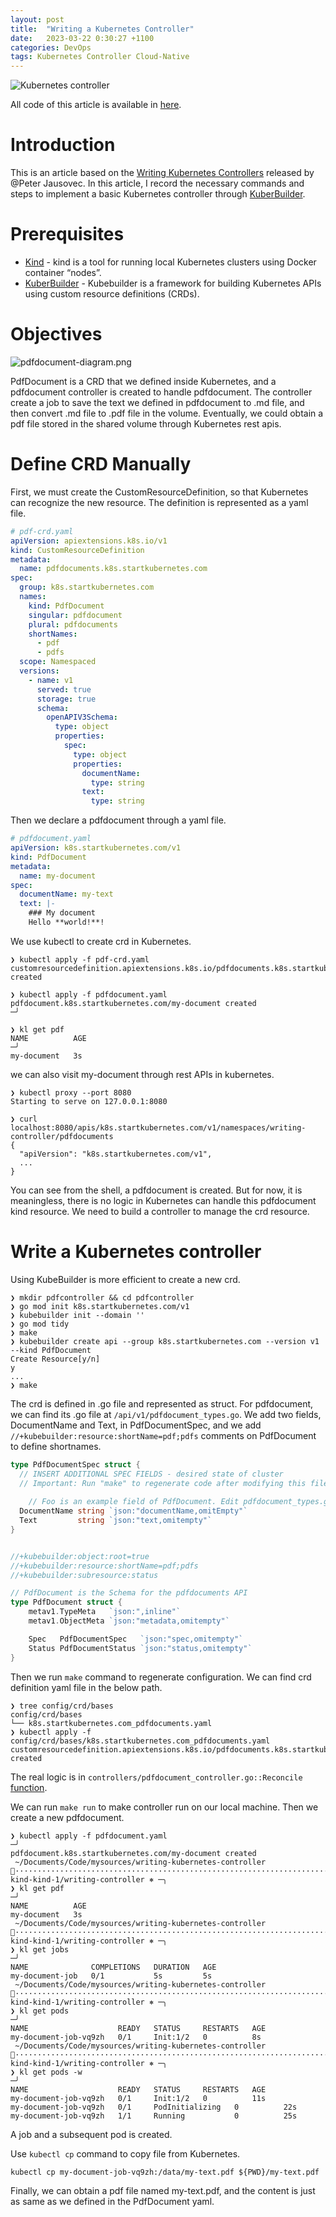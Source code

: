 ```yaml
---
layout: post
title:  "Writing a Kubernetes Controller"
date:   2023-03-22 0:30:27 +1100
categories: DevOps
tags: Kubernetes Controller Cloud-Native
---
```


![Kubernetes controller](/assets/images/kubernetes-controller/controller.png)

All code of this article is available in [here](https://github.com/Devops-in-Wollongong/writing-kubernetes-controller).

# Introduction

This is an article based on the [Writing Kubernetes Controllers](https://www.youtube.com/watch?v=q7b23612pSc) 
released by @Peter Jausovec. In this article, I record the necessary commands and steps to implement a 
basic Kubernetes controller through [KuberBuilder](https://book.kubebuilder.io/).

# Prerequisites

- [Kind](https://kind.sigs.k8s.io/) - kind is a tool for running local Kubernetes clusters using Docker container “nodes”.
- [KuberBuilder](https://book.kubebuilder.io/) - Kubebuilder is a framework for building Kubernetes APIs using custom resource definitions (CRDs).

# Objectives

![pdfdocument-diagram.png](/assets/images/kubernetes-controller/pdfdocument-diagram.png)

PdfDocument is a CRD that we defined inside Kubernetes, and a pdfdocument controller is created to
handle pdfdocument. The controller create a job to save the text we defined in pdfdocument to .md file, and then 
convert .md file to .pdf file in the volume. Eventually, we could obtain a pdf file stored in the shared volume 
through Kubernetes rest apis.

# Define CRD Manually

First, we must create the CustomResourceDefinition, so that Kubernetes can recognize the new resource.
The definition is represented as a yaml file.

```yaml
# pdf-crd.yaml
apiVersion: apiextensions.k8s.io/v1
kind: CustomResourceDefinition
metadata:
  name: pdfdocuments.k8s.startkubernetes.com
spec:
  group: k8s.startkubernetes.com
  names:
    kind: PdfDocument
    singular: pdfdocument
    plural: pdfdocuments
    shortNames: 
      - pdf
      - pdfs
  scope: Namespaced
  versions:
    - name: v1
      served: true
      storage: true
      schema:
        openAPIV3Schema:
          type: object
          properties:
            spec:
              type: object
              properties:
                documentName:
                  type: string
                text:
                  type: string
```


Then we declare a pdfdocument through a yaml file.

```yaml
# pdfdocument.yaml
apiVersion: k8s.startkubernetes.com/v1
kind: PdfDocument
metadata:
  name: my-document
spec:
  documentName: my-text
  text: |-
    ### My document
    Hello **world!**!
```

We use kubectl to create crd in Kubernetes.

```shell
❯ kubectl apply -f pdf-crd.yaml
customresourcedefinition.apiextensions.k8s.io/pdfdocuments.k8s.startkubernetes.com created

❯ kubectl apply -f pdfdocument.yaml
pdfdocument.k8s.startkubernetes.com/my-document created                                                                    ─╯

❯ kl get pdf
NAME          AGE                                                                                                          ─╯
my-document   3s
```

we can also visit my-document through rest APIs in kubernetes.
```shell
❯ kubectl proxy --port 8080
Starting to serve on 127.0.0.1:8080

❯ curl localhost:8080/apis/k8s.startkubernetes.com/v1/namespaces/writing-controller/pdfdocuments
{
  "apiVersion": "k8s.startkubernetes.com/v1",
  ...
}
```

You can see from the shell, a pdfdocument is created. But for now, it is meaningless,
there is no logic in Kubernetes can handle this pdfdocument kind resource.
We need to build a controller to manage the crd resource.

# Write a Kubernetes controller

Using KubeBuilder is more efficient to create a new crd.

```shell
❯ mkdir pdfcontroller && cd pdfcontroller
❯ go mod init k8s.startkubernetes.com/v1
❯ kubebuilder init --domain ''
❯ go mod tidy
❯ make
❯ kubebuilder create api --group k8s.startkubernetes.com --version v1 --kind PdfDocument
Create Resource[y/n]
y
...
❯ make
```

The crd is defined in .go file and represented as struct. For pdfdocument, we can find its .go file at
`/api/v1/pdfdocument_types.go`. We add two fields, DocumentName and Text, in PdfDocumentSpec, and
we add `//+kubebuilder:resource:shortName=pdf;pdfs` comments on PdfDocument to define shortnames.

```go
type PdfDocumentSpec struct {
  // INSERT ADDITIONAL SPEC FIELDS - desired state of cluster
  // Important: Run "make" to regenerate code after modifying this file
	
	// Foo is an example field of PdfDocument. Edit pdfdocument_types.go to remove/update
  DocumentName string `json:"documentName,omitEmpty"`
  Text         string `json:"text,omitempty"`
}


//+kubebuilder:object:root=true
//+kubebuilder:resource:shortName=pdf;pdfs
//+kubebuilder:subresource:status

// PdfDocument is the Schema for the pdfdocuments API
type PdfDocument struct {
	metav1.TypeMeta   `json:",inline"`
	metav1.ObjectMeta `json:"metadata,omitempty"`

	Spec   PdfDocumentSpec   `json:"spec,omitempty"`
	Status PdfDocumentStatus `json:"status,omitempty"`
}
```

Then we run `make` command to regenerate configuration.
We can find crd definition yaml file in the below path.

```shell
❯ tree config/crd/bases
config/crd/bases
└── k8s.startkubernetes.com_pdfdocuments.yaml
❯ kubectl apply -f config/crd/bases/k8s.startkubernetes.com_pdfdocuments.yaml
customresourcedefinition.apiextensions.k8s.io/pdfdocuments.k8s.startkubernetes.com created     
```

The real logic is in `controllers/pdfdocument_controller.go::Reconcile` [function](https://github.com/Devops-in-Wollongong/writing-kubernetes-controller/blob/master/pdfcontroller/controllers/pdfdocument_controller.go#L54).

We can run `make run` to make controller run on our local machine.
Then we create a new pdfdocument.

```shell
❯ kubectl apply -f pdfdocument.yaml                                                                                                                                                     ─╯
pdfdocument.k8s.startkubernetes.com/my-document created
 ~/Documents/Code/mysources/writing-kubernetes-controller ·························································································· kind-kind-1/writing-controller ⎈ ─╮
❯ kl get pdf                                                                                                                                                                            ─╯
NAME          AGE
my-document   3s
 ~/Documents/Code/mysources/writing-kubernetes-controller ·························································································· kind-kind-1/writing-controller ⎈ ─╮
❯ kl get jobs                                                                                                                                                                           ─╯
NAME              COMPLETIONS   DURATION   AGE
my-document-job   0/1           5s         5s
 ~/Documents/Code/mysources/writing-kubernetes-controller ·························································································· kind-kind-1/writing-controller ⎈ ─╮
❯ kl get pods                                                                                                                                                                           ─╯
NAME                    READY   STATUS     RESTARTS   AGE
my-document-job-vq9zh   0/1     Init:1/2   0          8s
 ~/Documents/Code/mysources/writing-kubernetes-controller ·························································································· kind-kind-1/writing-controller ⎈ ─╮
❯ kl get pods -w                                                                                                                                                                        ─╯
NAME                    READY   STATUS     RESTARTS   AGE
my-document-job-vq9zh   0/1     Init:1/2   0          11s
my-document-job-vq9zh   0/1     PodInitializing   0          22s
my-document-job-vq9zh   1/1     Running           0          25s
```

A job and a subsequent pod is created.

Use `kubectl cp` command to copy file from Kubernetes.

```shell
kubectl cp my-document-job-vq9zh:/data/my-text.pdf ${PWD}/my-text.pdf
```

Finally, we can obtain a pdf file named my-text.pdf, and the content is just as
same as we defined in the PdfDocument yaml.














